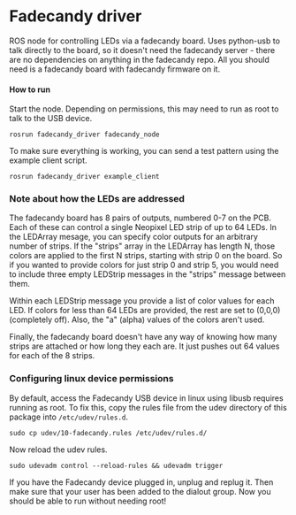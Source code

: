 # Fadecandy driver

ROS node for controlling LEDs via a fadecandy board. Uses python-usb to talk directly to the board,
so it doesn't need the fadecandy server - there are no dependencies on anything in the fadecandy
repo. All you should need is a fadecandy board with fadecandy firmware on it.

#### How to run

Start the node. Depending on permissions, this may need to run as root to talk to the USB device.

```
rosrun fadecandy_driver fadecandy_node
```

To make sure everything is working, you can send a test pattern using the example client script.

```
rosrun fadecandy_driver example_client
```

### Note about how the LEDs are addressed

The fadecandy board has 8 pairs of outputs, numbered 0-7 on the PCB. Each of these can control a
single Neopixel LED strip of up to 64 LEDs. In the LEDArray mesage, you can specify color outputs
for an arbitrary number of strips. If the "strips" array in the LEDArray has length N, those
colors are applied to the first N strips, starting with strip 0 on the board. So if you wanted to
provide colors for just strip 0 and strip 5, you would need to include three empty LEDStrip
messages in the "strips" message between them.

Within each LEDStrip message you provide a list of color values for each LED. If colors for less
than 64 LEDs are provided, the rest are set to (0,0,0) (completely off). Also, the "a" (alpha)
values of the colors aren't used.

Finally, the fadecandy board doesn't have any way of knowing how many strips are attached or
how long they each are. It just pushes out 64 values for each of the 8 strips.

### Configuring linux device permissions

By default, access the Fadecandy USB device in linux using libusb requires running as root. To
fix this, copy the rules file from the udev directory of this package into `/etc/udev/rules.d`.

```
sudo cp udev/10-fadecandy.rules /etc/udev/rules.d/
```

Now reload the udev rules.

```
sudo udevadm control --reload-rules && udevadm trigger
```

If you have the Fadecandy device plugged in, unplug and replug it. Then make sure that your user has
been added to the dialout group. Now you should be able to run without needing root!
